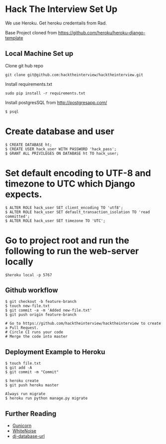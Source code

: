 # Hack The Interview Set Up
We use Heroku. Get heroku credentails from Rad.

Base Project cloned from https://github.com/heroku/heroku-django-template

## Local Machine Set up
Clone git hub repo

    git clone git@github.com:hacktheinterview/hacktheinterview.git
        
Install requirements.txt

    sudo pip install -r requirements.txt
    
Install postgresSQL from http://postgresapp.com/

    $ psql

# Create database and user

    $ CREATE DATABASE ht;
    $ CREATE USER hack_user WITH PASSWORD 'hack_pass';
    $ GRANT ALL PRIVILEGES ON DATABASE ht TO hack_user;
            
# Set default encoding to UTF-8 and timezone to UTC which Django expects.

    $ ALTER ROLE hack_user SET client_encoding TO 'utf8';
    $ ALTER ROLE hack_user SET default_transaction_isolation TO 'read committed';
    $ ALTER ROLE hack_user SET timezone TO 'UTC';

# Go to project root and run the following to run the web-server locally

    $heroku local -p 5767
        
## Github workflow

    $ git checkout -b feature-branch
    $ touch new-file.txt
    $ git commit -a -m 'Added new-file.txt'
    $ git push origin feature-branch
    
    # Go to https://github.com/hacktheinterview/hacktheinterview to create a Pull Request.
    # Circle CI runs your code 
    # Merge the code into master
    
## Deployment Example to Heroku

    $ touch file.txt
    $ git add -A
    $ git commit -m "Commit"

    $ heroku create
    $ git push heroku master

    Always run migrate
    $ heroku run python manage.py migrate 


## Further Reading

- [Gunicorn](https://warehouse.python.org/project/gunicorn/)
- [WhiteNoise](https://warehouse.python.org/project/whitenoise/)
- [dj-database-url](https://warehouse.python.org/project/dj-database-url/)
